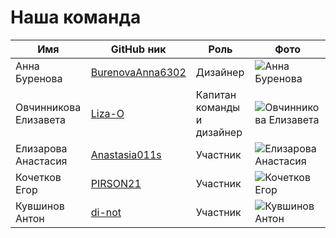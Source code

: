 # Наша команда

| Имя                     | GitHub ник                | Роль               | Фото                                                                 |
|------------------------|---------------------------|--------------------|----------------------------------------------------------------------|
| Анна Буренова          | [BurenovaAnna6302](https://github.com/BurenovaAnna6302) | Дизайнер           | ![Анна Буренова](https://avatars.githubusercontent.com/u/191490969?v=4) |
| Овчинникова Елизавета  | [Liza-O](https://github.com/Liza-O)                | Капитан команды и дизайнер | ![Овчинникова Елизавета](https://avatars.githubusercontent.com/u/191477093?v=4) |
| Елизарова Анастасия    | [Anastasia011s](https://github.com/Anastasia011s)  | Участник           | ![Елизарова Анастасия](https://avatars.githubusercontent.com/u/166629949?v=4) |
| Кочетков Егор          | [PIRSON21](https://github.com/PIRSON21)            | Участник           | ![Кочетков Егор](https://avatars.githubusercontent.com/u/159873153?v=4) |
| Кувшинов Антон         | [di-not](https://github.com/di-not)                | Участник           | ![Кувшинов Антон](https://avatars.githubusercontent.com/u/160622634?v=4) |
